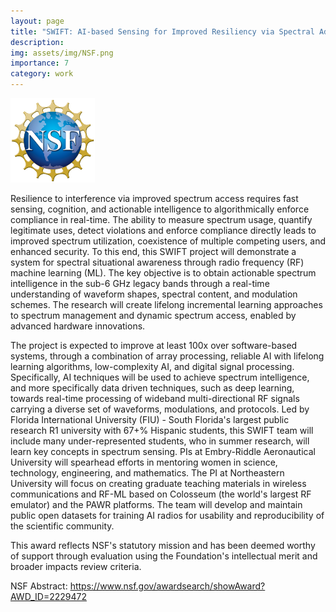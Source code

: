 ```yaml
---
layout: page
title: "SWIFT: AI-based Sensing for Improved Resiliency via Spectral Adaptation with Lifelong Learning"
description:
img: assets/img/NSF.png
importance: 7
category: work
---
```


<style>
.nsf {
  width: 135px;
  height: 135px;
}
</style>
<img src="/assets/img/NSF.png" class="nsf" alt="NSF Logo">

Resilience to interference via improved spectrum access requires fast sensing, cognition, and actionable intelligence to algorithmically enforce compliance in real-time. The ability to measure spectrum usage, quantify legitimate uses, detect violations and enforce compliance directly leads to improved spectrum utilization, coexistence of multiple competing users, and enhanced security. To this end, this SWIFT project will demonstrate a system for spectral situational awareness through radio frequency (RF) machine learning (ML). The key objective is to obtain actionable spectrum intelligence in the sub-6 GHz legacy bands through a real-time understanding of waveform shapes, spectral content, and modulation schemes. The research will create lifelong incremental learning approaches to spectrum management and dynamic spectrum access, enabled by advanced hardware innovations.

The project is expected to improve at least 100x over software-based systems, through a combination of array processing, reliable AI with lifelong learning algorithms, low-complexity AI, and digital signal processing. Specifically, AI techniques will be used to achieve spectrum intelligence, and more specifically data driven techniques, such as deep learning, towards real-time processing of wideband multi-directional RF signals carrying a diverse set of waveforms, modulations, and protocols. Led by Florida International University (FIU) - South Florida's largest public research R1 university with 67+% Hispanic students, this SWIFT team will include many under-represented students, who in summer research, will learn key concepts in spectrum sensing. PIs at Embry-Riddle Aeronautical University will spearhead efforts in mentoring women in science, technology, engineering, and mathematics. The PI at Northeastern University will focus on creating graduate teaching materials in wireless communications and RF-ML based on Colosseum (the world's largest RF emulator) and the PAWR platforms. The team will develop and maintain public open datasets for training AI radios for usability and reproducibility of the scientific community.

This award reflects NSF's statutory mission and has been deemed worthy of support through evaluation using the Foundation's intellectual merit and broader impacts review criteria.

NSF Abstract:  <a href="https://www.nsf.gov/awardsearch/showAward?AWD_ID=2229472">https://www.nsf.gov/awardsearch/showAward?AWD_ID=2229472</a>
